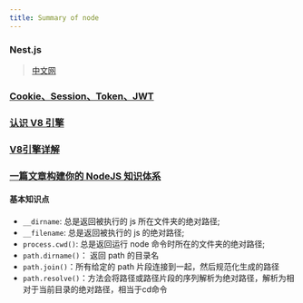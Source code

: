 ```yaml
---
title: Summary of node
---
```


### Nest.js
> [中文网](https://docs.nestjs.cn/)


### [Cookie、Session、Token、JWT](https://juejin.im/post/6844904034181070861)

### [认识 V8 引擎](https://zhuanlan.zhihu.com/p/27628685)
### [V8引擎详解](https://juejin.cn/post/6844904137792962567)
### [一篇文章构建你的 NodeJS 知识体系](https://juejin.cn/post/6844903767926636558)

#### 基本知识点

- `__dirname`: 总是返回被执行的 js 所在文件夹的绝对路径;
- `__filename`: 总是返回被执行的 js 的绝对路径;
- `process.cwd()`: 总是返回运行 node 命令时所在的文件夹的绝对路径;
- `path.dirname()`： 返回 path 的目录名
- `path.join()`：所有给定的 path 片段连接到一起，然后规范化生成的路径
- `path.resolve()`：方法会将路径或路径片段的序列解析为绝对路径，解析为相对于当前目录的绝对路径，相当于cd命令
